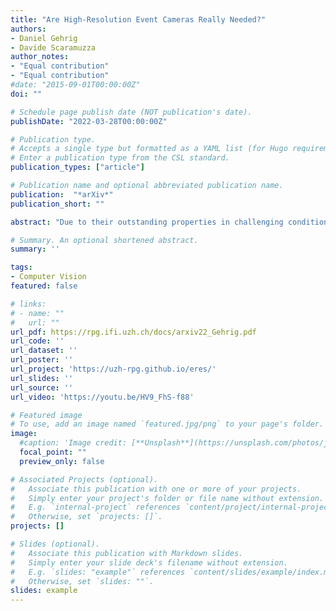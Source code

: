 ```yaml
---
title: "Are High-Resolution Event Cameras Really Needed?"
authors:
- Daniel Gehrig
- Davide Scaramuzza
author_notes:
- "Equal contribution"
- "Equal contribution"
#date: "2015-09-01T00:00:00Z"
doi: ""

# Schedule page publish date (NOT publication's date).
publishDate: "2022-03-28T00:00:00Z"

# Publication type.
# Accepts a single type but formatted as a YAML list (for Hugo requirements).
# Enter a publication type from the CSL standard.
publication_types: ["article"]

# Publication name and optional abbreviated publication name.
publication:  "*arXiv*"
publication_short: ""

abstract: "Due to their outstanding properties in challenging conditions, event cameras have become indispensable in a wide range of applications, ranging from automotive, computational photography, and SLAM. However, as further improvements are made to the sensor design, modern event cameras are trending toward higher and higher sensor resolutions, which result in higher bandwidth and computational requirements on downstream tasks. Despite this trend, the benefits of using high-resolution event cameras to solve standard computer vision tasks are still not clear. In this work, we report the surprising discovery that, in low-illumination conditions and at high speeds, low-resolution cameras can outperform high-resolution ones, while requiring a significantly lower bandwidth. We provide both empirical and theoretical evidence for this claim, which indicates that high-resolution event cameras exhibit higher per-pixel event rates, leading to higher temporal noise in low-illumination conditions and at high speeds. As a result, in most cases, high-resolution event cameras show a lower task performance, compared to lower resolution sensors in these conditions. We empirically validate our findings across several tasks, namely image reconstruction, optical flow estimation, and camera pose tracking, both on synthetic and real data. We believe that these findings will provide important guidelines for future trends in event camera development."

# Summary. An optional shortened abstract.
summary: ''

tags:
- Computer Vision
featured: false

# links:
# - name: ""
#   url: ""
url_pdf: https://rpg.ifi.uzh.ch/docs/arxiv22_Gehrig.pdf
url_code: ''
url_dataset: ''
url_poster: ''
url_project: 'https://uzh-rpg.github.io/eres/'
url_slides: ''
url_source: ''
url_video: 'https://youtu.be/HV9_FhS-f88'

# Featured image
# To use, add an image named `featured.jpg/png` to your page's folder. 
image:
  #caption: 'Image credit: [**Unsplash**](https://unsplash.com/photos/jdD8gXaTZsc)'
  focal_point: ""
  preview_only: false

# Associated Projects (optional).
#   Associate this publication with one or more of your projects.
#   Simply enter your project's folder or file name without extension.
#   E.g. `internal-project` references `content/project/internal-project/index.md`.
#   Otherwise, set `projects: []`.
projects: []

# Slides (optional).
#   Associate this publication with Markdown slides.
#   Simply enter your slide deck's filename without extension.
#   E.g. `slides: "example"` references `content/slides/example/index.md`.
#   Otherwise, set `slides: ""`.
slides: example
---
```

